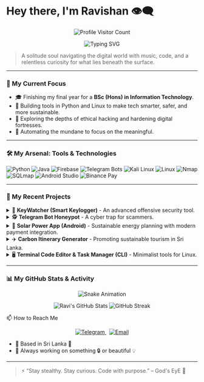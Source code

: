 # Hey there, I'm Ravishan 👁️‍🗨️

<p align="center">
  <img src="https://komarev.com/ghpvc/?username=raviy00&color=00FFAA&style=for-the-badge" alt="Profile Visitor Count"/>
</p>
<p align="center">
  <img src="https://readme-typing-svg.herokuapp.com?font=Fira+Code&size=22&pause=1000&color=00FFAA&center=true&width=435&lines=Cybersecurity+Explorer+%F0%9F%94%91;Python+Dev+%7C+Linux+Hacker+%F0%9F%90%9B;Sneakerhead+%F0%9F%91%9F+%7C+Tech+Minimalist;Exploring+Automation+and+Privacy" alt="Typing SVG">
</p>

> A solitude soul navigating the digital world with music, code, and a relentless curiosity for what lies beneath the surface.

---

### 🧠 My Current Focus

- 🎓 Finishing my final year for a **BSc (Hons) in Information Technology**.
- 🔐 Building tools in Python and Linux to make tech smarter, safer, and more sustainable.
- 🐧 Exploring the depths of ethical hacking and hardening digital fortresses.
- 🤖 Automating the mundane to focus on the meaningful.

---

### 🛠️ My Arsenal: Tools & Technologies

<p align-center>
  <img src="https://img.shields.io/badge/Python-3776AB?style=for-the-badge&logo=python&logoColor=white" alt="Python">
  <img src="https://img.shields.io/badge/Java-ED8B00?style=for-the-badge&logo=openjdk&logoColor=white" alt="Java">
  <img src="https://img.shields.io/badge/Firebase-ffca28?style=for-the-badge&logo=firebase&logoColor=black" alt="Firebase">
  <img src="https://img.shields.io/badge/Telegram_Bots-2CA5E0?style=for-the-badge&logo=telegram&logoColor=white" alt="Telegram Bots">
  <img src="https://img.shields.io/badge/Kali_Linux-557C94?style=for-the-badge&logo=kalilinux&logoColor=white" alt="Kali Linux">
  <img src="https://img.shields.io/badge/Linux-FCC624?style=for-the-badge&logo=linux&logoColor=black" alt="Linux">
  <img src="https://img.shields.io/badge/Nmap-4D4D4D?style=for-the-badge&logo=nmap&logoColor=white" alt="Nmap">
  <img src="https://img.shields.io/badge/SQLmap-E44C2C?style=for-the-badge&logo=hackaday&logoColor=white" alt="SQLmap">
  <img src="https://img.shields.io/badge/Android_Studio-3DDC84?style=for-the-badge&logo=androidstudio&logoColor=white" alt="Android Studio">
  <img src="https://img.shields.io/badge/Binance_Pay-F3BA2F?style=for-the-badge&logo=binance&logoColor=black" alt="Binance Pay">
</p>

---

### 🔐 My Recent Projects

<details>
<summary>🔑 <strong>KeyWatcher (Smart Keylogger)</strong> - An advanced offensive security tool.</summary>
<br>
A stealthy, Python-based keylogger designed for educational and ethical hacking purposes. Features intelligent word pattern detection, secure data exfiltration via a Telegram bot, and automated analysis of captured keystrokes.
<p>
  <b>Tech Stack:</b> Python, Telegram Bot API, Regular Expressions
</p>
</details>

<details>
<summary>🕵️ <strong>Telegram Bot Honeypot</strong> - A cyber trap for scammers.</summary>
<br>
This project actively tracks and analyzes scam bots like `@OPERATEtg1_B_bot`. The goal is to understand their infrastructure, document their methods, and create educational content to help protect unsuspecting users from threats.
<p>
  <b>Tech Stack:</b> Python, Telegram Bot API, Data Analysis
</p>
</details>

<details>
<summary>🌱 <strong>Solar Power App (Android)</strong> - Sustainable energy planning with modern payment integration.</summary>
<br>
A native Android application built in Java that allows users to browse and select solar energy plans. It features seamless payment integration with the Binance Pay API and utilizes Firebase for backend services and data management.
<p>
  <b>Tech Stack:</b> Java, Android Studio, Firebase, Binance Pay API
</p>
</details>

<details>
<summary>✈️ <strong>Carbon Itinerary Generator</strong> - Promoting sustainable tourism in Sri Lanka.</summary>
<br>
A unique tool that calculates the estimated CO₂ emissions for a tourist's travel itinerary within Sri Lanka. It aims to raise awareness about the environmental impact of travel and encourage more sustainable choices.
<p>
  <b>Tech Stack:</b> Python, Public Transport APIs, Carbon Emission Models
</p>
</details>

<details>
<summary>🖥️ <strong>Terminal Code Editor & Task Manager (CLI)</strong> - Minimalist tools for Linux.</summary>
<br>
Two separate CLI tools built for a minimal, keyboard-driven workflow on Kali Linux. The editor is a lightweight, Nano-like application for quick coding, while the task manager helps organize projects directly from the terminal.
<p>
  <b>Tech Stack:</b> Python, Curses library
</p>
</details>

---

### 📊 My GitHub Stats & Activity

<p align="center">
  <img src="https://github.com/raviy00/raviy00/blob/output/github-contribution-grid-snake-dark.svg?palette=github-dark" alt="Snake Animation">
</p>

<p align="center">
  <img src="https://github-readme-stats.vercel.app/api?username=raviy00&show_icons=true&theme=github_dark&hide_border=true&count_private=true" alt="Ravi's GitHub Stats">
  <img src="https://github-readme-streak-stats.herokuapp.com/?user=raviy00&theme=github-dark-blue&hide_border=true" alt="GitHub Streak">
</p>

📫 How to Reach Me

<p align="center">
  <a href="https://t.me/gods_eye_404" target="_blank">
    <img src="https://img.shields.io/badge/Telegram-@GodsEyE__404-2CA5E0?style=for-the-badge&logo=telegram&logoColor=white" alt="Telegram">
  </a>
  &nbsp;
  <a href="mailto:itzraviya@duck.com">
    <img src="https://img.shields.io/badge/Email-itzraviya@duck.com-0078D4?style=for-the-badge&logo=microsoft-outlook&logoColor=white" alt="Email">
  </a>
</p>


* 📍 Based in Sri Lanka 🌾
* 🤖 Always working on something 🔒 or beautiful 💡

---

> ⚡ “Stay stealthy. Stay curious. Code with purpose.” – God's EyE 🖤

<!--
**Dakshinab/Dakshinab** is a ✨ _special_ ✨ repository because its `README.md` (this file) appears on your GitHub profile.

Here are some ideas to get you started:

- 🔭 I’m currently working on ...
- 🌱 I’m currently learning ...
- 👯 I’m looking to collaborate on ...
- 🤔 I’m looking for help with ...
- 💬 Ask me about ...
- 📫 How to reach me: ...
- 😄 Pronouns: ...
- ⚡ Fun fact: ...
-->
